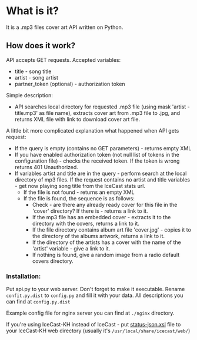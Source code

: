 # What is it?

It is a .mp3 files cover art API written on Python.

## How does it work?

API accepts GET requests. Accepted variables:
* title - song title
* artist - song artist
* partner_token (optional) - authorization token

Simple description:

* API searches local directory for requested .mp3 file (using mask 'artist - title.mp3' as file name), extracts cover art from .mp3 file to .jpg, and returns XML file with link to download cover art file.

A little bit more complicated explanation what happened when API gets request:

* If the query is empty (contains no GET parameters) - returns empty XML
* If you have enabled authorization token (not null list of tokens in the configuration file) - checks the received token. If the token is wrong returns 401 Unauthorized.
* If variables artist and title are in the query - perform search at the local directory of mp3 files. If the request contains no artist and title variables - get now playing song title from the IceCast stats url.
    * If the file is not found - returns an empty XML
    * If the file is found, the sequence is as follows:
        * Check - are there any already ready cover for this file in the 'cover' directory? If there is - returns a link to it.
        * If the mp3 file has an embedded cover - extracts it to the directory with the covers, returns a link to it.
        * If the file directory contains album art file 'cover.jpg' - copies it to the directory of the albums artwork, returns a link to it.
        * If the directory of the artists has a cover with the name of the 'artist' variable - give a link to it.
        * If nothing is found, give a random image from a radio default covers directory.

### Installation:
Put api.py to your web server. Don't forget to make it executable. Rename `confit.py.dist` to `config.py` and fill it with your data. All descriptions you can find at `config.py.dist`

Example config file for nginx server you can find at `./nginx` directory.

If you're using IceCast-KH instead of IceCast - put [status-json.xsl](https://github.com/adel-s/radio/blob/master/icecast-kh/web/status-json.xsl) file to your IceCast-KH web directory (usually it's `/usr/local/share/icecast/web/`)